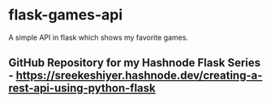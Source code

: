 # flask-games-api
A simple API in flask which shows my favorite games.

## GitHub Repository for my Hashnode Flask Series - https://sreekeshiyer.hashnode.dev/creating-a-rest-api-using-python-flask
